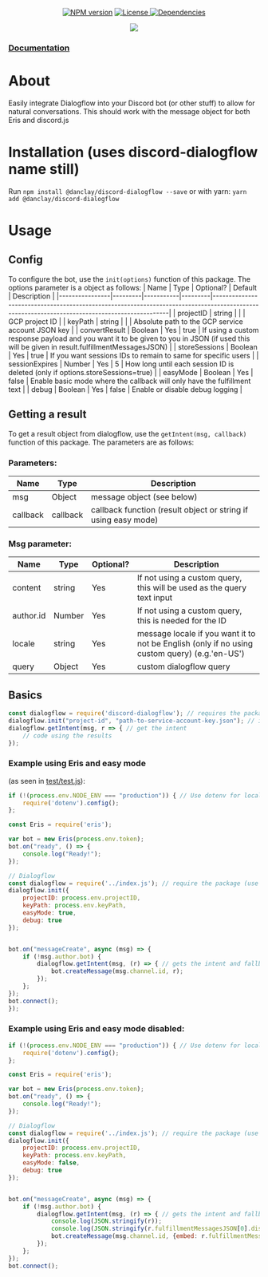 <div align="center">
  <p>
    <a href="https://www.npmjs.com/package/@danclay/discord-dialogflow"><img src="https://img.shields.io/npm/v/@danclay/discord-dialogflow.svg?cacheSeconds=3600&style=flat-square" alt="NPM version" /></a>
    <a href="https://raw.githubusercontent.com/danclay/discord-dialogflow/master/LICENSE"><img alt="License" src="https://img.shields.io/npm/l/@danclay/discord-dialogflow?style=flat-square">
    <a href="https://david-dm.org/danclay/discord-dialogflow"><img src="https://img.shields.io/david/danclay/discord-dialogflow.svg?cacheSeconds=3600&style=flat-square" alt="Dependencies" /></a>
  </p>
  <p>
    <a href="https://nodei.co/npm/@danclay/discord-dialogflow/"><img src="https://nodeico.herokuapp.com/@danclay/discord-dialogflow.svg"></a>
  </p>
</div>

### [Documentation](https://danclay.github.io/simple-dialogflow-client/)

# About

Easily integrate Dialogflow into your Discord bot (or other stuff) to allow for natural conversations. This should work with the message object for both Eris and discord.js

# Installation (uses discord-dialogflow name still)
Run `npm install @danclay/discord-dialogflow --save`
or with yarn: `yarn add @danclay/discord-dialogflow`

# Usage

## Config
To configure the bot, use the `init(options)` function of this package. The options parameter is a object as follows:
| Name           | Type    | Optional? | Default | Description                                                                                                                                  |
|----------------|---------|-----------|---------|----------------------------------------------------------------------------------------------------------------------------------------------|
| projectID      | string  |           |         | GCP project ID                                                                                                                               |
| keyPath        | string  |           |         | Absolute path to the GCP service account JSON key                                                                                            |
| convertResult  | Boolean | Yes       | true    | If using a custom response payload and you want it to be given to you in JSON (if used this will be given in result.fulfillmentMessagesJSON) |
| storeSessions  | Boolean | Yes       | true    | If you want sessions IDs to remain to same for specific users                                                                                |
| sessionExpires | Number  | Yes       | 5       | How long until each session ID is deleted (only if options.storeSessions=true)                                                               |
| easyMode       | Boolean | Yes       | false   | Enable basic mode where the callback will only have the fulfillment text                                                                     |
| debug          | Boolean | Yes       | false   | Enable or disable debug logging                                                                                                              |

## Getting a result
To get a result object from dialogflow, use the `getIntent(msg, callback)` function of this package. The parameters are as follows:
### Parameters:
| Name     | Type     | Description                                                    |
|----------|----------|----------------------------------------------------------------|
| msg      | Object   | message object (see below)                                     |
| callback | callback | callback function (result object or string if using easy mode) |

### Msg parameter:
| Name      | Type   | Optional? | Description                                                                                   |
|-----------|--------|-----------|-----------------------------------------------------------------------------------------------|
| content   | string | Yes       | If not using a custom query, this will be used as the query text input                        |
| author.id | Number | Yes       | If not using a custom query, this is needed for the ID                                        |
| locale    | string | Yes       | message locale if you want it to not be English (only if no using custom query) (e.g.'en-US') |
| query     | Object | Yes       | custom dialogflow query                                                                       |

## Basics
```javascript
const dialogflow = require('discord-dialogflow'); // requires the package
dialogflow.init("project-id", "path-to-service-account-key.json"); // init your project
dialogflow.getIntent(msg, r => { // get the intent
    // code using the results
});
```

### Example using Eris and easy mode 
(as seen in [test/test.js](https://raw.githubusercontent.com/danclay/discord-dialogflow/master/test/test.js)):
```javascript
if (!(process.env.NODE_ENV === "production")) { // Use dotenv for local testing
    require('dotenv').config();
};

const Eris = require('eris');

var bot = new Eris(process.env.token);
bot.on("ready", () => {
    console.log("Ready!");
});

// Dialogflow
const dialogflow = require('../index.js'); // require the package (use the package name "discord-dialogflow" when you do it)
dialogflow.init({
    projectID: process.env.projectID,
    keyPath: process.env.keyPath,
    easyMode: true,
    debug: true
});


bot.on("messageCreate", async (msg) => {
    if (!msg.author.bot) {
        dialogflow.getIntent(msg, (r) => { // gets the intent and fallback text
            bot.createMessage(msg.channel.id, r);
        });
    };
});
bot.connect();
});
```

### Example using Eris and easy mode disabled:
```javascript
if (!(process.env.NODE_ENV === "production")) { // Use dotenv for local testing
    require('dotenv').config();
};

const Eris = require('eris');

var bot = new Eris(process.env.token);
bot.on("ready", () => {
    console.log("Ready!");
});

// Dialogflow
const dialogflow = require('../index.js'); // require the package (use the package name "discord-dialogflow" when you do it)
dialogflow.init({
    projectID: process.env.projectID,
    keyPath: process.env.keyPath,
    easyMode: false,
    debug: true
});


bot.on("messageCreate", async (msg) => {
    if (!msg.author.bot) {
        dialogflow.getIntent(msg, (r) => { // gets the intent and fallback text
            console.log(JSON.stringify(r));
            console.log(JSON.stringify(r.fulfillmentMessagesJSON[0].discord));
            bot.createMessage(msg.channel.id, {embed: r.fulfillmentMessagesJSON[0].discord});
        });
    };
});
bot.connect();
```
